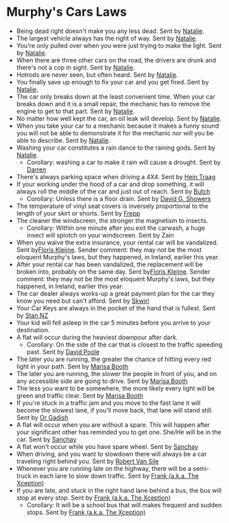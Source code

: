 # Murphy's Cars Laws
* Being dead right doesn't make you any less dead. Sent by [Natalie](mailto:TalieAMarks@Juno.com).
* The largest vehicle always has the right of way. Sent by [Natalie](mailto:TalieAMarks@Juno.com).
* You're only pulled over when you were just trying to make the light. Sent by [Natalie](mailto:TalieAMarks@Juno.com).
* When there are three other cars on the road, the drivers are drunk and there's not a cop in sight. Sent by [Natalie](mailto:TalieAMarks@Juno.com).
* Hotrods are never seen, but often heard. Sent by [Natalie](mailto:TalieAMarks@Juno.com).
* You finally save up enough to fix your car and you get fired. Sent by [Natalie](mailto:TalieAMarks@Juno.com).
* The car only breaks down at the least convenient time. When your car breaks down and it is a small repair, the mechanic has to remove the engine to get to that part. Sent by [Natalie](mailto:TalieAMarks@Juno.com).
* No matter how well kept the car, an oil leak will develop. Sent by [Natalie](mailto:TalieAMarks@Juno.com).
* When you take your car to a mechanic because it makes a funny sound you will not be able to demonstrate it for the mechanic nor will you be able to describe. Sent by [Natalie](mailto:TalieAMarks@Juno.com).
* Washing your car constitutes a rain dance to the raining gods. Sent by [Natalie](mailto:TalieAMarks@Juno.com).
    * Corollary: washing a car to make it rain will cause a drought. Sent by [Darren](mailto:darren@kickstand.co.za)
* There's always parking space when driving a 4X4. Sent by [Hein Traag](mailto:hein@scoutlink.nl)
* If your working under the hood of a car and drop something, it will always roll the middle of the car and just out of reach. Sent by [Butch](mailto:butch303@bellsouth.net)
    * Corollary: Unless there is a floor drain. Sent by [David G. Showers](mailto:DGShowers@fbd.com)
* The temperature of vinyl seat covers is inversely proportional to the length of your skirt or shorts. Sent by [Frepp](mailto:Frepp@aol.com)
* The cleaner the windscreen, the stronger the magnetism to insects.
    * Corollary: Within one minute after you exit the carwash, a huge insect will splotch on your windscreen. Sent by Zain
* When you waive the extra insurance, your rental car will be vandalized. Sent by[Floris Kleijne](mailto:florismk@xs4all.nl). Sender comment: they may not be the most eloquent Murphy's laws, but they happened, in Ireland, earlier this year.
* After your rental car has been vandalized, the replacement will be broken into, probably on the same day. Sent by[Floris Kleijne](mailto:florismk@xs4all.nl). Sender comment: they may not be the most eloquent Murphy's laws, but they happened, in Ireland, earlier this year.
* The car dealer always works-up a great payment plan for the car they know you need but can't afford. Sent by [Skwirl](mailto:1excitedskwirl@excite.com)
* Your Car Keys are always in the pocket of the hand that is fullest. Sent by [Stan NZ](mailto:djmarketing@infogen.net.nz)
* Your kid will fell asleep in the car 5 minutes before you arrive to your destination.
* A flat will occur during the heaviest downpour after dark.
    * Corollary: On the side of the car that is closest to the traffic speeding past. Sent by [David Poole](mailto:davidcpoole@hotmail.com)
* The later you are running, the greater the chance of hitting every red light in your path. Sent by [Marisa Booth](mailto:boothm@ijustdontcare.com)
* The later you are running, the slower the people in front of you, and on any accessible side are going to drive. Sent by [Marisa Booth](mailto:boothm@ijustdontcare.com)
* The less you want to be somewhere, the more likely every light will be green and traffic clear. Sent by [Marisa Booth](mailto:boothm@ijustdontcare.com)
* If you're stuck in a traffic jam and you move to the fast lane it will become the slowest lane, if you'll move back, that lane will stand still. Sent by [Or Gadish](mailto:tccfrog@hotmail.com)
* A flat will occur when you are without a spare. This will happen after your significant other has reminded you to get one. She/He will be in the car. Sent by [Sanchay](mailto:index3@vsnl.com)
* A flat won't occur while you have spare wheel. Sent by [Sanchay](mailto:index3@vsnl.com)
* When driving, and you want to slowdown there will always be a car traveling right behind you. Sent by [Robert Van Sile](mailto:RVS81@aol.com)
* Whenever you are running late on the highway, there will be a semi-truck in each lane to slow down traffic. Sent by [Frank (a.k.a. The Xception)](mailto:xception_2001@yahoo.com)
* If you are late, and stuck in the right hand lane behind a bus, the bus will stop at every stop. Sent by [Frank (a.k.a. The Xception)](mailto:xception_2001@yahoo.com)
    * Corollary: It will be a school bus that will makes frequent and sudden stops. Sent by [Frank (a.k.a. The Xception)](mailto:xception_2001@yahoo.com)